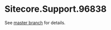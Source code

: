 # Sitecore.Support.96838

See [master branch](https://github.com/sitecoresupport/Sitecore.Support.96838) for details.